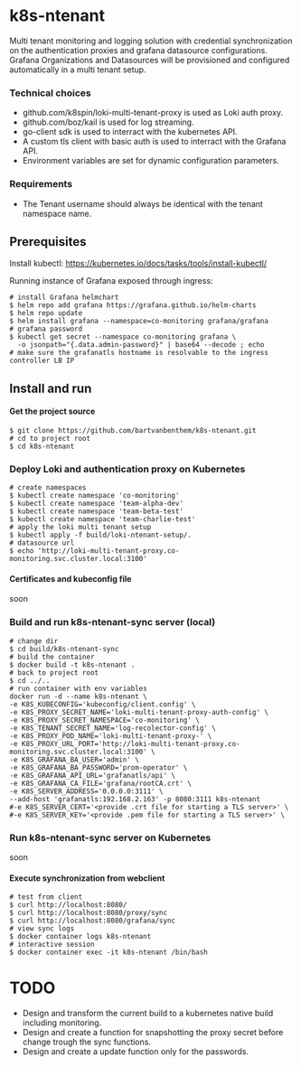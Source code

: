 # k8s-ntenant
Multi tenant monitoring and logging solution with credential synchronization on the authentication proxies and grafana datasource configurations. Grafana Organizations and Datasources will be provisioned and configured automatically in a multi tenant setup.

### Technical choices
* github.com/k8spin/loki-multi-tenant-proxy is used as Loki auth proxy.
* github.com/boz/kail is used for log streaming.
* go-client sdk is used to interract with the kubernetes API.
* A custom tls client with basic auth is used to interract with the Grafana API.
* Environment variables are set for dynamic configuration parameters.

### Requirements
* The Tenant username should always be identical with the tenant namespace name.

## Prerequisites
Install kubectl: https://kubernetes.io/docs/tasks/tools/install-kubectl/

Running instance of Grafana exposed through ingress:
```shell
# install Grafana helmchart
$ helm repo add grafana https://grafana.github.io/helm-charts
$ helm repo update
$ helm install grafana --namespace=co-monitoring grafana/grafana
# grafana password
$ kubectl get secret --namespace co-monitoring grafana \
  -o jsonpath="{.data.admin-password}" | base64 --decode ; echo
# make sure the grafanatls hostname is resolvable to the ingress controller LB IP
```

## Install and run

#### Get the project source
```shell
$ git clone https://github.com/bartvanbenthem/k8s-ntenant.git
# cd to project root
$ cd k8s-ntenant
```

### Deploy Loki and authentication proxy on Kubernetes
```shell
# create namespaces
$ kubectl create namespace 'co-monitoring'
$ kubectl create namespace 'team-alpha-dev'
$ kubectl create namespace 'team-beta-test'
$ kubectl create namespace 'team-charlie-test'
# apply the loki multi tenant setup
$ kubectl apply -f build/loki-ntenant-setup/.
# datasource url
$ echo 'http://loki-multi-tenant-proxy.co-monitoring.svc.cluster.local:3100'
```

#### Certificates and kubeconfig file
soon

### Build and run k8s-ntenant-sync server (local)
```shell
# change dir
$ cd build/k8s-ntenant-sync
# build the container
$ docker build -t k8s-ntenant .
# back to project root
$ cd ../..
# run container with env variables
docker run -d --name k8s-ntenant \
-e K8S_KUBECONFIG='kubeconfig/client.config' \
-e K8S_PROXY_SECRET_NAME='loki-multi-tenant-proxy-auth-config' \
-e K8S_PROXY_SECRET_NAMESPACE='co-monitoring' \
-e K8S_TENANT_SECRET_NAME='log-recolector-config' \
-e K8S_PROXY_POD_NAME='loki-multi-tenant-proxy-' \
-e K8S_PROXY_URL_PORT='http://loki-multi-tenant-proxy.co-monitoring.svc.cluster.local:3100' \
-e K8S_GRAFANA_BA_USER='admin' \
-e K8S_GRAFANA_BA_PASSWORD='prom-operator' \
-e K8S_GRAFANA_API_URL='grafanatls/api' \
-e K8S_GRAFANA_CA_FILE='grafana/rootCA.crt' \
-e K8S_SERVER_ADDRESS='0.0.0.0:3111' \
--add-host 'grafanatls:192.168.2.163' -p 8080:3111 k8s-ntenant 
#-e K8S_SERVER_CERT='<provide .crt file for starting a TLS server>' \
#-e K8S_SERVER_KEY='<provide .pem file for starting a TLS server>' \

```

### Run k8s-ntenant-sync server on Kubernetes
soon

#### Execute synchronization from webclient
```shell
# test from client
$ curl http://localhost:8080/
$ curl http://localhost:8080/proxy/sync
$ curl http://localhost:8080/grafana/sync
# view sync logs
$ docker container logs k8s-ntenant
# interactive session
$ docker container exec -it k8s-ntenant /bin/bash
```

# TODO
* Design and transform the current build to a kubernetes native build including monitoring.
* Design and create a function for snapshotting the proxy secret before change trough the sync functions.
* Design and create a update function only for the passwords.


